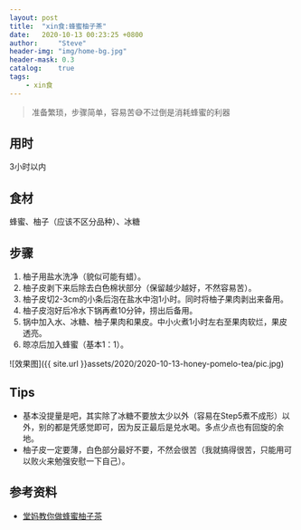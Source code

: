 ```yaml
---
layout: post
title:  "xin食:蜂蜜柚子茶"
date:   2020-10-13 00:23:25 +0800
author:     "Steve"
header-img: "img/home-bg.jpg"
header-mask: 0.3
catalog:    true
tags:
    - xin食
---
```


> 准备繁琐，步骤简单，容易苦😅不过倒是消耗蜂蜜的利器

## 用时

3小时以内

## 食材

蜂蜜、柚子（应该不区分品种）、冰糖

## 步骤

1. 柚子用盐水洗净（貌似可能有蜡）。
2. 柚子皮剥下来后除去白色棉状部分（保留越少越好，不然容易苦）。
3. 柚子皮切2-3cm的小条后泡在盐水中泡1小时。同时将柚子果肉剥出来备用。
4. 柚子皮泡好后冷水下锅再煮10分钟，捞出后备用。
5. 锅中加入水、冰糖、柚子果肉和果皮。中小火煮1小时左右至果肉软烂，果皮透亮。
6. 晾凉后加入蜂蜜（基本1：1）。

![效果图]({{ site.url }}assets/2020/2020-10-13-honey-pomelo-tea/pic.jpg)

## Tips

- 基本没提量是吧，其实除了冰糖不要放太少以外（容易在Step5煮不成形）以外，别的都是凭感觉即可，因为反正最后是兑水喝。多点少点也有回旋的余地。
- 柚子皮一定要薄，白色部分最好不要，不然会很苦（我就搞得很苦，只能用可以败火来勉强安慰一下自己）。

## 参考资料

- [堂妈教你做蜂蜜柚子茶 ](http://www.xiachufang.com/recipe/101680054/)